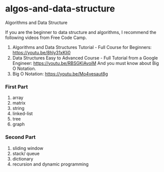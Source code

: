 # algos-and-data-structure
Algorithms and Data Structure<br>

If you are the beginner to data structure and algorithms, I recommend the following videos from Free Code Camp.
1. Algorithms and Data Structures Tutorial - Full Course for Beginners: https://youtu.be/8hly31xKli0
2. Data Structures Easy to Advanced Course - Full Tutorial from a Google Engineer: https://youtu.be/RBSGKlAvoiM
And you must know about Big O Notation.
3. Big O Notation: https://youtu.be/Mo4vesaut8g

### First Part
1. array
2. matrix
3. string
4. linked-list
5. tree
6. graph <br>

### Second Part
1. sliding window
2. stack/ queue
3. dictionary
4. recursion and dynamic programming

